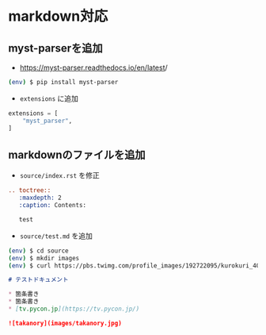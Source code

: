 # markdown対応

## myst-parserを追加

* <https://myst-parser.readthedocs.io/en/latest>/

```bash
(env) $ pip install myst-parser
```

* `extensions` に追加

```python
extensions = [
    "myst_parser",
]
```

## markdownのファイルを追加

* `source/index.rst` を修正

```rst
.. toctree::
   :maxdepth: 2
   :caption: Contents:

   test
```

* `source/test.md` を追加

```bash
(env) $ cd source
(env) $ mkdir images
(env) $ curl https://pbs.twimg.com/profile_images/192722095/kurokuri_400x400.jpg -o images/takanory.jpg
```

```md
# テストドキュメント

* 箇条書き
* 箇条書き
* [tv.pycon.jp](https://tv.pycon.jp/)

![takanory](images/takanory.jpg)
```


